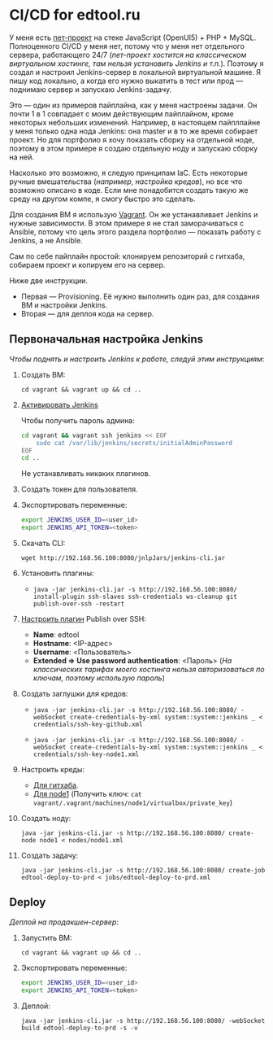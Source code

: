 # CI/CD for edtool․ru

У меня есть [пет-проект](https://edtool.ru) на стеке JavaScript (OpenUI5) + PHP + MySQL. Полноценного CI/CD у меня нет, потому что у меня нет отдельного сервера, работающего 24/7 (*пет-проект хостится на классическом виртуальном хостинге, там нельзя установить Jenkins и т.п.*). Поэтому я создал и настроил Jenkins-сервер в локальной виртуальной машине. Я пишу код локально, а когда его нужно выкатить в тест или прод — поднимаю сервер и запускаю Jenkins-задачу.

Это — один из примеров пайплайна, как у меня настроены задачи. Он почти 1 в 1 совпадает с моим действующим пайплайном, кроме некоторых небольших изменений. Например, в настоящем пайплпайне у меня только одна нода Jenkins: она master и в то же время собирает проект. Но для портфолио я хочу показать сборку на отдельной ноде, поэтому в этом примере я создаю отдельную ноду и запускаю сборку на ней.

Насколько это возможно, я следую принципам IaC. Есть некоторые ручные вмешательства (*например, настройка кредов*), но все что возможно описано в коде. Если мне понадобится создать такую же среду на другом компе, я смогу быстро это сделать.

Для создания ВМ я использую [Vagrant](https://www.vagrantup.com/). Он же устанавливает Jenkins и нужные зависимости. В этом примере я не стал заморачиваться с Ansible, потому что цель этого раздела портфолио — показать работу с Jenkins, а не Ansible.

Сам по себе пайплайн простой: клонируем репозиторий с гитхаба, собираем проект и копируем его на сервер.

Ниже две инструкции. 
- Первая — Provisioning. Её нужно выполнить один раз, для создания ВМ и настройки Jenkins.
- Вторая — для деплоя кода на сервер.

## Первоначальная настройка Jenkins
*Чтобы поднять и настроить Jenkins к работе, следуй этим инструкциям*:

1. Создать ВМ: 

    `cd vagrant && vagrant up && cd ..`

1. [Активировать Jenkins](http://192.168.56.100:8080)

    Чтобы получить пароль админа:
    ```sh
    cd vagrant && vagrant ssh jenkins << EOF
        sudo cat /var/lib/jenkins/secrets/initialAdminPassword 
    EOF
    cd ..
    ```
    Не устанавливать никаких плагинов.

1. Создать токен для пользователя.

1. Экспортировать переменные:

    ```bash
    export JENKINS_USER_ID=<user_id>
    export JENKINS_API_TOKEN=<token>
    ```

1. Скачать CLI:

    `wget http://192.168.56.100:8080/jnlpJars/jenkins-cli.jar`

1. Установить плагины:

    - `java -jar jenkins-cli.jar -s http://192.168.56.100:8080/ install-plugin ssh-slaves ssh-credentials ws-cleanup git publish-over-ssh -restart`

1. [Настроить плагин](http://192.168.56.100:8080/configure) Publish over SSH: 
    - **Name**: edtool
    - **Hostname**: <IP-адрес>
    - **Username**: <Пользователь>
    - **Extended => Use password authentication**: <Пароль> (*На классических тарифах моего хостинга нельзя авторизоваться по ключам, поэтому использую пароль*)

1. Создать заглушки для кредов:

    - `java -jar jenkins-cli.jar -s http://192.168.56.100:8080/ -webSocket create-credentials-by-xml system::system::jenkins _ < credentials/ssh-key-github.xml`

    - `java -jar jenkins-cli.jar -s http://192.168.56.100:8080/ -webSocket create-credentials-by-xml system::system::jenkins _ < credentials/ssh-key-node1.xml`

1. Настроить креды:
    - [Для гитхаба](http://192.168.56.100:8080/credentials/store/system/domain/_/credential/ssh-key-github/update).
    - [Для node1](http://192.168.56.100:8080/credentials/store/system/domain/_/credential/ssh-key-node1/update) (Получить ключ: `cat vagrant/.vagrant/machines/node1/virtualbox/private_key`)

1. Создать ноду: 

    `java -jar jenkins-cli.jar -s http://192.168.56.100:8080/ create-node node1 < nodes/node1.xml`

1. Создать задачу: 

    `java -jar jenkins-cli.jar -s http://192.168.56.100:8080/ create-job edtool-deploy-to-prd < jobs/edtool-deploy-to-prd.xml`

## Deploy
*Деплой на продакшен-сервер*:

1. Запустить ВМ:

    `cd vagrant && vagrant up && cd ..`

1. Экспортировать переменные:

    ```bash
    export JENKINS_USER_ID=<user_id>
    export JENKINS_API_TOKEN=<token>
    ```

1. Деплой:
    
    `java -jar jenkins-cli.jar -s http://192.168.56.100:8080/ -webSocket build edtool-deploy-to-prd -s -v`
